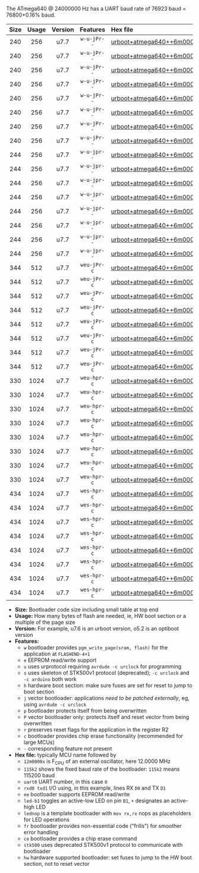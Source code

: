 The ATmega640 @ 24000000 Hz has a UART baud rate of 76923 baud = 76800+0.16% baud.

|Size|Usage|Version|Features|Hex file|
|:-:|:-:|:-:|:-:|:--|
|240|256|u7.7|`w-u-jPr--`|[urboot+atmega640++6m0000x+++19k2_uart0_rxe0_txe1_led+b7.hex](https://raw.githubusercontent.com/stefanrueger/urboot.hex/main/mcus/atmega640/external_oscillator/fcpu++6m0000_Hz/br+++19k2_bps/urboot+atmega640++6m0000x+++19k2_uart0_rxe0_txe1_led+b7.hex)|
|240|256|u7.7|`w-u-jPr--`|[urboot+atmega640++6m0000x+++19k2_uart0_rxe0_txe1_lednop.hex](https://raw.githubusercontent.com/stefanrueger/urboot.hex/main/mcus/atmega640/external_oscillator/fcpu++6m0000_Hz/br+++19k2_bps/urboot+atmega640++6m0000x+++19k2_uart0_rxe0_txe1_lednop.hex)|
|240|256|u7.7|`w-u-jPr--`|[urboot+atmega640++6m0000x+++19k2_uart1_rxd2_txd3_led+b7.hex](https://raw.githubusercontent.com/stefanrueger/urboot.hex/main/mcus/atmega640/external_oscillator/fcpu++6m0000_Hz/br+++19k2_bps/urboot+atmega640++6m0000x+++19k2_uart1_rxd2_txd3_led+b7.hex)|
|240|256|u7.7|`w-u-jPr--`|[urboot+atmega640++6m0000x+++19k2_uart1_rxd2_txd3_lednop.hex](https://raw.githubusercontent.com/stefanrueger/urboot.hex/main/mcus/atmega640/external_oscillator/fcpu++6m0000_Hz/br+++19k2_bps/urboot+atmega640++6m0000x+++19k2_uart1_rxd2_txd3_lednop.hex)|
|240|256|u7.7|`w-u-jPr--`|[urboot+atmega640++6m0000x+++19k2_uart2_rxh0_txh1_led+b7.hex](https://raw.githubusercontent.com/stefanrueger/urboot.hex/main/mcus/atmega640/external_oscillator/fcpu++6m0000_Hz/br+++19k2_bps/urboot+atmega640++6m0000x+++19k2_uart2_rxh0_txh1_led+b7.hex)|
|240|256|u7.7|`w-u-jPr--`|[urboot+atmega640++6m0000x+++19k2_uart2_rxh0_txh1_lednop.hex](https://raw.githubusercontent.com/stefanrueger/urboot.hex/main/mcus/atmega640/external_oscillator/fcpu++6m0000_Hz/br+++19k2_bps/urboot+atmega640++6m0000x+++19k2_uart2_rxh0_txh1_lednop.hex)|
|240|256|u7.7|`w-u-jPr--`|[urboot+atmega640++6m0000x+++19k2_uart3_rxj0_txj1_led+b7.hex](https://raw.githubusercontent.com/stefanrueger/urboot.hex/main/mcus/atmega640/external_oscillator/fcpu++6m0000_Hz/br+++19k2_bps/urboot+atmega640++6m0000x+++19k2_uart3_rxj0_txj1_led+b7.hex)|
|240|256|u7.7|`w-u-jPr--`|[urboot+atmega640++6m0000x+++19k2_uart3_rxj0_txj1_lednop.hex](https://raw.githubusercontent.com/stefanrueger/urboot.hex/main/mcus/atmega640/external_oscillator/fcpu++6m0000_Hz/br+++19k2_bps/urboot+atmega640++6m0000x+++19k2_uart3_rxj0_txj1_lednop.hex)|
|244|256|u7.7|`w-u-jpr--`|[urboot+atmega640++6m0000x+++19k2_uart0_rxe0_txe1_led+b7_fr.hex](https://raw.githubusercontent.com/stefanrueger/urboot.hex/main/mcus/atmega640/external_oscillator/fcpu++6m0000_Hz/br+++19k2_bps/urboot+atmega640++6m0000x+++19k2_uart0_rxe0_txe1_led+b7_fr.hex)|
|244|256|u7.7|`w-u-jpr--`|[urboot+atmega640++6m0000x+++19k2_uart0_rxe0_txe1_lednop_fr.hex](https://raw.githubusercontent.com/stefanrueger/urboot.hex/main/mcus/atmega640/external_oscillator/fcpu++6m0000_Hz/br+++19k2_bps/urboot+atmega640++6m0000x+++19k2_uart0_rxe0_txe1_lednop_fr.hex)|
|244|256|u7.7|`w-u-jpr--`|[urboot+atmega640++6m0000x+++19k2_uart1_rxd2_txd3_led+b7_fr.hex](https://raw.githubusercontent.com/stefanrueger/urboot.hex/main/mcus/atmega640/external_oscillator/fcpu++6m0000_Hz/br+++19k2_bps/urboot+atmega640++6m0000x+++19k2_uart1_rxd2_txd3_led+b7_fr.hex)|
|244|256|u7.7|`w-u-jpr--`|[urboot+atmega640++6m0000x+++19k2_uart1_rxd2_txd3_lednop_fr.hex](https://raw.githubusercontent.com/stefanrueger/urboot.hex/main/mcus/atmega640/external_oscillator/fcpu++6m0000_Hz/br+++19k2_bps/urboot+atmega640++6m0000x+++19k2_uart1_rxd2_txd3_lednop_fr.hex)|
|244|256|u7.7|`w-u-jpr--`|[urboot+atmega640++6m0000x+++19k2_uart2_rxh0_txh1_led+b7_fr.hex](https://raw.githubusercontent.com/stefanrueger/urboot.hex/main/mcus/atmega640/external_oscillator/fcpu++6m0000_Hz/br+++19k2_bps/urboot+atmega640++6m0000x+++19k2_uart2_rxh0_txh1_led+b7_fr.hex)|
|244|256|u7.7|`w-u-jpr--`|[urboot+atmega640++6m0000x+++19k2_uart2_rxh0_txh1_lednop_fr.hex](https://raw.githubusercontent.com/stefanrueger/urboot.hex/main/mcus/atmega640/external_oscillator/fcpu++6m0000_Hz/br+++19k2_bps/urboot+atmega640++6m0000x+++19k2_uart2_rxh0_txh1_lednop_fr.hex)|
|244|256|u7.7|`w-u-jpr--`|[urboot+atmega640++6m0000x+++19k2_uart3_rxj0_txj1_led+b7_fr.hex](https://raw.githubusercontent.com/stefanrueger/urboot.hex/main/mcus/atmega640/external_oscillator/fcpu++6m0000_Hz/br+++19k2_bps/urboot+atmega640++6m0000x+++19k2_uart3_rxj0_txj1_led+b7_fr.hex)|
|244|256|u7.7|`w-u-jpr--`|[urboot+atmega640++6m0000x+++19k2_uart3_rxj0_txj1_lednop_fr.hex](https://raw.githubusercontent.com/stefanrueger/urboot.hex/main/mcus/atmega640/external_oscillator/fcpu++6m0000_Hz/br+++19k2_bps/urboot+atmega640++6m0000x+++19k2_uart3_rxj0_txj1_lednop_fr.hex)|
|344|512|u7.7|`weu-jPr-c`|[urboot+atmega640++6m0000x+++19k2_uart0_rxe0_txe1_ee_led+b7_fr_ce.hex](https://raw.githubusercontent.com/stefanrueger/urboot.hex/main/mcus/atmega640/external_oscillator/fcpu++6m0000_Hz/br+++19k2_bps/urboot+atmega640++6m0000x+++19k2_uart0_rxe0_txe1_ee_led+b7_fr_ce.hex)|
|344|512|u7.7|`weu-jPr-c`|[urboot+atmega640++6m0000x+++19k2_uart0_rxe0_txe1_ee_lednop_fr_ce.hex](https://raw.githubusercontent.com/stefanrueger/urboot.hex/main/mcus/atmega640/external_oscillator/fcpu++6m0000_Hz/br+++19k2_bps/urboot+atmega640++6m0000x+++19k2_uart0_rxe0_txe1_ee_lednop_fr_ce.hex)|
|344|512|u7.7|`weu-jPr-c`|[urboot+atmega640++6m0000x+++19k2_uart1_rxd2_txd3_ee_led+b7_fr_ce.hex](https://raw.githubusercontent.com/stefanrueger/urboot.hex/main/mcus/atmega640/external_oscillator/fcpu++6m0000_Hz/br+++19k2_bps/urboot+atmega640++6m0000x+++19k2_uart1_rxd2_txd3_ee_led+b7_fr_ce.hex)|
|344|512|u7.7|`weu-jPr-c`|[urboot+atmega640++6m0000x+++19k2_uart1_rxd2_txd3_ee_lednop_fr_ce.hex](https://raw.githubusercontent.com/stefanrueger/urboot.hex/main/mcus/atmega640/external_oscillator/fcpu++6m0000_Hz/br+++19k2_bps/urboot+atmega640++6m0000x+++19k2_uart1_rxd2_txd3_ee_lednop_fr_ce.hex)|
|344|512|u7.7|`weu-jPr-c`|[urboot+atmega640++6m0000x+++19k2_uart2_rxh0_txh1_ee_led+b7_fr_ce.hex](https://raw.githubusercontent.com/stefanrueger/urboot.hex/main/mcus/atmega640/external_oscillator/fcpu++6m0000_Hz/br+++19k2_bps/urboot+atmega640++6m0000x+++19k2_uart2_rxh0_txh1_ee_led+b7_fr_ce.hex)|
|344|512|u7.7|`weu-jPr-c`|[urboot+atmega640++6m0000x+++19k2_uart2_rxh0_txh1_ee_lednop_fr_ce.hex](https://raw.githubusercontent.com/stefanrueger/urboot.hex/main/mcus/atmega640/external_oscillator/fcpu++6m0000_Hz/br+++19k2_bps/urboot+atmega640++6m0000x+++19k2_uart2_rxh0_txh1_ee_lednop_fr_ce.hex)|
|344|512|u7.7|`weu-jPr-c`|[urboot+atmega640++6m0000x+++19k2_uart3_rxj0_txj1_ee_led+b7_fr_ce.hex](https://raw.githubusercontent.com/stefanrueger/urboot.hex/main/mcus/atmega640/external_oscillator/fcpu++6m0000_Hz/br+++19k2_bps/urboot+atmega640++6m0000x+++19k2_uart3_rxj0_txj1_ee_led+b7_fr_ce.hex)|
|344|512|u7.7|`weu-jPr-c`|[urboot+atmega640++6m0000x+++19k2_uart3_rxj0_txj1_ee_lednop_fr_ce.hex](https://raw.githubusercontent.com/stefanrueger/urboot.hex/main/mcus/atmega640/external_oscillator/fcpu++6m0000_Hz/br+++19k2_bps/urboot+atmega640++6m0000x+++19k2_uart3_rxj0_txj1_ee_lednop_fr_ce.hex)|
|330|1024|u7.7|`weu-hpr-c`|[urboot+atmega640++6m0000x+++19k2_uart0_rxe0_txe1_ee_led+b7_fr_ce_hw.hex](https://raw.githubusercontent.com/stefanrueger/urboot.hex/main/mcus/atmega640/external_oscillator/fcpu++6m0000_Hz/br+++19k2_bps/urboot+atmega640++6m0000x+++19k2_uart0_rxe0_txe1_ee_led+b7_fr_ce_hw.hex)|
|330|1024|u7.7|`weu-hpr-c`|[urboot+atmega640++6m0000x+++19k2_uart0_rxe0_txe1_ee_lednop_fr_ce_hw.hex](https://raw.githubusercontent.com/stefanrueger/urboot.hex/main/mcus/atmega640/external_oscillator/fcpu++6m0000_Hz/br+++19k2_bps/urboot+atmega640++6m0000x+++19k2_uart0_rxe0_txe1_ee_lednop_fr_ce_hw.hex)|
|330|1024|u7.7|`weu-hpr-c`|[urboot+atmega640++6m0000x+++19k2_uart1_rxd2_txd3_ee_led+b7_fr_ce_hw.hex](https://raw.githubusercontent.com/stefanrueger/urboot.hex/main/mcus/atmega640/external_oscillator/fcpu++6m0000_Hz/br+++19k2_bps/urboot+atmega640++6m0000x+++19k2_uart1_rxd2_txd3_ee_led+b7_fr_ce_hw.hex)|
|330|1024|u7.7|`weu-hpr-c`|[urboot+atmega640++6m0000x+++19k2_uart1_rxd2_txd3_ee_lednop_fr_ce_hw.hex](https://raw.githubusercontent.com/stefanrueger/urboot.hex/main/mcus/atmega640/external_oscillator/fcpu++6m0000_Hz/br+++19k2_bps/urboot+atmega640++6m0000x+++19k2_uart1_rxd2_txd3_ee_lednop_fr_ce_hw.hex)|
|330|1024|u7.7|`weu-hpr-c`|[urboot+atmega640++6m0000x+++19k2_uart2_rxh0_txh1_ee_led+b7_fr_ce_hw.hex](https://raw.githubusercontent.com/stefanrueger/urboot.hex/main/mcus/atmega640/external_oscillator/fcpu++6m0000_Hz/br+++19k2_bps/urboot+atmega640++6m0000x+++19k2_uart2_rxh0_txh1_ee_led+b7_fr_ce_hw.hex)|
|330|1024|u7.7|`weu-hpr-c`|[urboot+atmega640++6m0000x+++19k2_uart2_rxh0_txh1_ee_lednop_fr_ce_hw.hex](https://raw.githubusercontent.com/stefanrueger/urboot.hex/main/mcus/atmega640/external_oscillator/fcpu++6m0000_Hz/br+++19k2_bps/urboot+atmega640++6m0000x+++19k2_uart2_rxh0_txh1_ee_lednop_fr_ce_hw.hex)|
|330|1024|u7.7|`weu-hpr-c`|[urboot+atmega640++6m0000x+++19k2_uart3_rxj0_txj1_ee_led+b7_fr_ce_hw.hex](https://raw.githubusercontent.com/stefanrueger/urboot.hex/main/mcus/atmega640/external_oscillator/fcpu++6m0000_Hz/br+++19k2_bps/urboot+atmega640++6m0000x+++19k2_uart3_rxj0_txj1_ee_led+b7_fr_ce_hw.hex)|
|330|1024|u7.7|`weu-hpr-c`|[urboot+atmega640++6m0000x+++19k2_uart3_rxj0_txj1_ee_lednop_fr_ce_hw.hex](https://raw.githubusercontent.com/stefanrueger/urboot.hex/main/mcus/atmega640/external_oscillator/fcpu++6m0000_Hz/br+++19k2_bps/urboot+atmega640++6m0000x+++19k2_uart3_rxj0_txj1_ee_lednop_fr_ce_hw.hex)|
|434|1024|u7.7|`wes-hpr-c`|[urboot+atmega640++6m0000x+++19k2_uart0_rxe0_txe1_ee_led+b7_fr_ce_stk500_hw.hex](https://raw.githubusercontent.com/stefanrueger/urboot.hex/main/mcus/atmega640/external_oscillator/fcpu++6m0000_Hz/br+++19k2_bps/urboot+atmega640++6m0000x+++19k2_uart0_rxe0_txe1_ee_led+b7_fr_ce_stk500_hw.hex)|
|434|1024|u7.7|`wes-hpr-c`|[urboot+atmega640++6m0000x+++19k2_uart0_rxe0_txe1_ee_lednop_fr_ce_stk500_hw.hex](https://raw.githubusercontent.com/stefanrueger/urboot.hex/main/mcus/atmega640/external_oscillator/fcpu++6m0000_Hz/br+++19k2_bps/urboot+atmega640++6m0000x+++19k2_uart0_rxe0_txe1_ee_lednop_fr_ce_stk500_hw.hex)|
|434|1024|u7.7|`wes-hpr-c`|[urboot+atmega640++6m0000x+++19k2_uart1_rxd2_txd3_ee_led+b7_fr_ce_stk500_hw.hex](https://raw.githubusercontent.com/stefanrueger/urboot.hex/main/mcus/atmega640/external_oscillator/fcpu++6m0000_Hz/br+++19k2_bps/urboot+atmega640++6m0000x+++19k2_uart1_rxd2_txd3_ee_led+b7_fr_ce_stk500_hw.hex)|
|434|1024|u7.7|`wes-hpr-c`|[urboot+atmega640++6m0000x+++19k2_uart1_rxd2_txd3_ee_lednop_fr_ce_stk500_hw.hex](https://raw.githubusercontent.com/stefanrueger/urboot.hex/main/mcus/atmega640/external_oscillator/fcpu++6m0000_Hz/br+++19k2_bps/urboot+atmega640++6m0000x+++19k2_uart1_rxd2_txd3_ee_lednop_fr_ce_stk500_hw.hex)|
|434|1024|u7.7|`wes-hpr-c`|[urboot+atmega640++6m0000x+++19k2_uart2_rxh0_txh1_ee_led+b7_fr_ce_stk500_hw.hex](https://raw.githubusercontent.com/stefanrueger/urboot.hex/main/mcus/atmega640/external_oscillator/fcpu++6m0000_Hz/br+++19k2_bps/urboot+atmega640++6m0000x+++19k2_uart2_rxh0_txh1_ee_led+b7_fr_ce_stk500_hw.hex)|
|434|1024|u7.7|`wes-hpr-c`|[urboot+atmega640++6m0000x+++19k2_uart2_rxh0_txh1_ee_lednop_fr_ce_stk500_hw.hex](https://raw.githubusercontent.com/stefanrueger/urboot.hex/main/mcus/atmega640/external_oscillator/fcpu++6m0000_Hz/br+++19k2_bps/urboot+atmega640++6m0000x+++19k2_uart2_rxh0_txh1_ee_lednop_fr_ce_stk500_hw.hex)|
|434|1024|u7.7|`wes-hpr-c`|[urboot+atmega640++6m0000x+++19k2_uart3_rxj0_txj1_ee_led+b7_fr_ce_stk500_hw.hex](https://raw.githubusercontent.com/stefanrueger/urboot.hex/main/mcus/atmega640/external_oscillator/fcpu++6m0000_Hz/br+++19k2_bps/urboot+atmega640++6m0000x+++19k2_uart3_rxj0_txj1_ee_led+b7_fr_ce_stk500_hw.hex)|
|434|1024|u7.7|`wes-hpr-c`|[urboot+atmega640++6m0000x+++19k2_uart3_rxj0_txj1_ee_lednop_fr_ce_stk500_hw.hex](https://raw.githubusercontent.com/stefanrueger/urboot.hex/main/mcus/atmega640/external_oscillator/fcpu++6m0000_Hz/br+++19k2_bps/urboot+atmega640++6m0000x+++19k2_uart3_rxj0_txj1_ee_lednop_fr_ce_stk500_hw.hex)|

- **Size:** Bootloader code size including small table at top end
- **Usage:** How many bytes of flash are needed, ie, HW boot section or a multiple of the page size
- **Version:** For example, u7.6 is an urboot version, o5.2 is an optiboot version
- **Features:**
  + `w` bootloader provides `pgm_write_page(sram, flash)` for the application at `FLASHEND-4+1`
  + `e` EEPROM read/write support
  + `u` uses urprotocol requiring `avrdude -c urclock` for programming
  + `s` uses skeleton of STK500v1 protocol (deprecated); `-c urclock` and `-c arduino` both work
  + `h` hardware boot section: make sure fuses are set for reset to jump to boot section
  + `j` vector bootloader: applications *need to be patched externally*, eg, using `avrdude -c urclock`
  + `p` bootloader protects itself from being overwritten
  + `P` vector bootloader only: protects itself and reset vector from being overwritten
  + `r` preserves reset flags for the application in the register R2
  + `c` bootloader provides chip erase functionality (recommended for large MCUs)
  + `-` corresponding feature not present
- **Hex file:** typically MCU name followed by
  + `12m0000x` is F<sub>CPU</sub> of an external oscillator, here 12.0000 MHz
  + `115k2` shows the fixed baud rate of the bootloader: `115k2` means 115200 baud
  + `uart0` UART number, in this case `0`
  + `rxd0 txd1` I/O using, in this example, lines RX `D0` and TX `D1`
  + `ee` bootloader supports EEPROM read/write
  + `led-b1` toggles an active-low LED on pin `B1`, `+` designates an active-high LED
  + `lednop` is a template bootloader with `mov rx,rx` nops as placeholders for LED operations
  + `fr` bootloader provides non-essential code ("frills") for smoother error handling
  + `ce` bootloader provides a chip erase command
  + `stk500` uses deprecated STK500v1 protocol to communicate with bootloader
  + `hw` hardware supported bootloader: set fuses to jump to the HW boot section, not to reset vector
